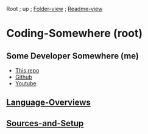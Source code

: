 Root ;
up ;
[Folder-view](https://github.com/Some-Developer-Somewhere/Coding-Somewhere) ;
[Readme-view](./README.md)

# Coding-Somewhere (root)

## Some Developer Somewhere (me)

- [This repo](https://github.com/Some-Developer-Somewhere/Coding-Somewhere)
- [Github](https://github.com/Some-Developer-Somewhere)
- [Youtube](https://www.youtube.com/channel/UCsLuF1Ul_jUHy0oaThm3iQQ)

## [Language-Overviews](/Language-Overviews/README.md)

<!-- - [Language-Overviews.md](/Language-Overviews/README.md) -->

## [Sources-and-Setup](/Sources-and-Setup/README.md)

<!-- - [Sources-and-Setup.md](/Sources-and-Setup/README.md) -->

